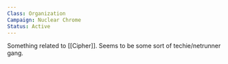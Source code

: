 ```yaml
---
Class: Organization
Campaign: Nuclear Chrome
Status: Active
---
```

Something related to [[Cipher]]. Seems to be some sort of techie/netrunner gang.